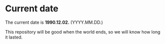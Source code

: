 # Current date

The current date is **1990.12.02.** (YYYY.MM.DD.)

This repository will be good when the world ends, so we will know how long it lasted.